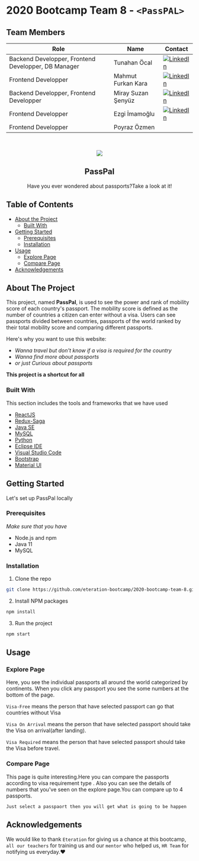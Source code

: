 # 2020 Bootcamp Team 8 - `<PassPAL>`

## Team Members

| Role               | Name               | Contact            |
|--------------------|--------------------|--------------------|
| Backend Developper, Frontend Developper, DB Manager | Tunahan Öcal| [![LinkedIn][linkedin-shield-to]][linkedin-url-to]|
| Frontend Developper | Mahmut Furkan Kara | [![LinkedIn][linkedin-shield-mfk]][linkedin-url-mfk]|
| Backend Developper, Frontend Developper | Miray Suzan Şenyüz | [![LinkedIn][linkedin-shield-mss]][linkedin-url-mss]|
| Frontend Developper | Ezgi İmamoğlu      | [![LinkedIn][linkedin-shield-ei]][linkedin-url-ei]|
| Frontend Developper | Poyraz Özmen       | |

<br />
<p align="center">
  <a  href="https://icons8.com/icon/762NVag4H9e7/passport">
    <img src="https://img.icons8.com/cute-clipart/64/000000/passport.png" text-align="center"/>
  </a>

  <h2 align="center">PassPal</h2>

  <p align="center">
    Have you ever wondered about passports?Take a look at it!
  
<!-- TABLE OF CONTENTS -->
  
## Table of Contents

* [About the Project](#about-the-project)
  * [Built With](#built-with)
* [Getting Started](#getting-started)
  * [Prerequisites](#prerequisites)
  * [Installation](#installation)
* [Usage](#usage)
  * [Explore Page](#explore-page)
  * [Compare Page](#compare-page)
* [Acknowledgements](#acknowledgements)

## About The Project

  This project, named **PassPal**, is used to see the power and rank of mobility score of each country's passport. The mobility score is defined as the number of countries a citizen can enter without a visa. Users can see passports divided between countries, passports of the world ranked by their total mobility score and comparing different passports.

Here's why you want to use this website:
* *Wanna travel but don't know if a visa is required for the country*
* *Wanna find more about passports*
* *or just Curious about passports*

**This project is a shortcut for all**

### Built With 
This section includes the tools and frameworks that we have used

* [ReactJS](https://reactjs.org/)
* [Redux-Saga](https://redux-saga.js.org/)
* [Java SE](https://www.oracle.com/java/technologies/)
* [MySQL](https://www.mysql.com/)
* [Python](https://www.python.org/)
* [Eclipse IDE](https://www.eclipse.org/eclipseide/)
* [Visual Studio Code](https://code.visualstudio.com/)
* [Bootstrap](https://getbootstrap.com)
* [Material UI](https://material-ui.com/)


## Getting Started

Let's set up PassPal locally

### Prerequisites
*Make sure that you have* 
* Node.js and npm
* Java 11
* MySQL

### Installation

1. Clone the repo
```sh
git clone https://github.com/eteration-bootcamp/2020-bootcamp-team-8.git
```
2. Install NPM packages
```sh
npm install
```
3. Run the project
```sh
npm start
```
## Usage

### Explore Page

Here, you see the individual passports all around the world categorized by continents.
When you click any passport you see the some numbers at the bottom of the page.

`Visa-Free` means the person that have selected passport can go that countries without Visa

`Visa On Arrival` means the person that have selected passport should take the Visa on arrival(after landing). 

`Visa Required` means the person that have selected passport should take the Visa before travel. 

### Compare Page

This page is quite interesting.Here you can compare the passports according to visa requirement type . Also you can see the details of numbers that you've seen on the explore page.You can compare up to 4 passports.

`Just select a passpaort then you will get what is going to be happen`

## Acknowledgements

We would like to thank `Eteration` for giving us a chance at this bootcamp, `all our teachers` for training us and our `mentor` who helped us, `HR Team` for notifying us everyday.:heart: 

[linkedin-url-mfk]: https://www.linkedin.com/in/mahmut-furkan-kara-9b41261a2
[linkedin-shield-mfk]: https://img.shields.io/badge/%20-Mahmut%20Furkan%20Kara-black.svg?style=plastic&logo=linkedin&color=important
[linkedin-url-mss]:https://www.linkedin.com/in/miray-senyuz-1459141a0/
[linkedin-shield-mss]:https://img.shields.io/badge/%20-Miray%20Suzan%20%C5%9Eeny%C3%BCz-black.svg?style=plastic&logo=linkedin&color=brightgreen
[linkedin-url-to]:https://www.linkedin.com/in/tunahanocal/
[linkedin-shield-to]:https://img.shields.io/badge/%20-Tunahan%20%C3%96cal-black.svg?style=plastic&logo=linkedin&color=blue
[linkedin-url-ei]:https://www.linkedin.com/in/ezgi-imamo%C4%9Flu-17295815b/
[linkedin-shield-ei]:https://img.shields.io/badge/%20-Ezgi%20%C4%B0mamo%C4%9Flu-black.svg?style=plastic&logo=linkedin&color=blueviolet
